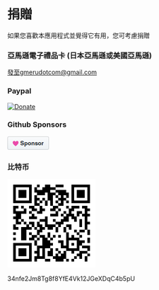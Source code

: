 # 捐贈

如果您喜歡本應用程式並覺得它有用，您可考慮捐贈

### 亞馬遜電子禮品卡 (日本亞馬遜或美國亞馬遜)
發至gmerudotcom@gmail.com

### Paypal
[![Donate](https://www.paypalobjects.com/zh_HK/i/btn/btn_donateCC_LG.gif)](https://www.paypal.me/hkkuah)

### Github Sponsors
[![github_sponsors](./github_sponsor.png)](https://github.com/sponsors/alphasp)

### 比特币
![btc](./btc.png)

34nfe2Jm8Tg8f8YfE4Vk12JGeXDqC4b5pU